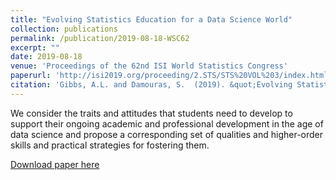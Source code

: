 ```yaml
---
title: "Evolving Statistics Education for a Data Science World"
collection: publications
permalink: /publication/2019-08-18-WSC62
excerpt: ""
date: 2019-08-18
venue: 'Proceedings of the 62nd ISI World Statistics Congress'
paperurl: 'http://isi2019.org/proceeding/2.STS/STS%20VOL%203/index.html#p=48'
citation: 'Gibbs, A.L. and Damouras, S.  (2019). &quot;Evolving Statistics Education for a Data Science World.&quot; In <i>Proceedings of the 62nd ISI World Statistics Congress 2019, Kuala Lumpur,</i> Special Topic Session Volume 3.'
---
```

We consider the traits and attitudes that students need to develop to support their ongoing academic and professional development in the age of data science and propose a corresponding set of qualities and higher-order skills and practical strategies for fostering them.

[Download paper here](http://isi2019.org/proceeding/2.STS/STS%20VOL%203/index.html#p=48)

